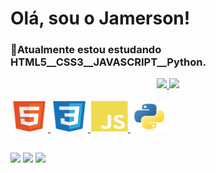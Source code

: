 
 # Olá, sou o Jamerson!

### 🌱Atualmente estou estudando HTML5__CSS3__JAVASCRIPT__Python.

<div align="center">
  <a href="https://github.com/JAMERSONN">
  <img height="140px" src="https://github-readme-stats.vercel.app/api?username=JAMERSONN&show_icons=true&theme=tokyonight&include_all_commits=true&count_private=true"/>
  <img height="140px" src="https://github-readme-stats.vercel.app/api/top-langs/?username=JAMERSONN&layout=compact&langs_count=7&theme=tokyonight"/>   
</div>
 <div style="d-flex justify-content-around""><br>
  <img d-flex justify-content-around"" alt="jamerson-HTML" height="50" width="60" src="https://raw.githubusercontent.com/devicons/devicon/master/icons/html5/html5-original.svg">
  <img d-flex justify-content-around"" alt="jamerson-CSS" height="50" width="60" src="https://raw.githubusercontent.com/devicons/devicon/master/icons/css3/css3-original.svg">
  <img d-flex justify-content-around"" alt="jamerson-Js" height="50" width="60" src="https://raw.githubusercontent.com/devicons/devicon/master/icons/javascript/javascript-plain.svg">
 <img d-flex justify-content-around"" alt="jamerson-Python" height="50" width="60" src="https://raw.githubusercontent.com/devicons/devicon/master/icons/python/python-original.svg">         
</div>

##

<div>
   <a href="https://instagram.com/jamersonnsantoss" target="_blank"><img src="https://img.shields.io/badge/-Instagram-%23E4405F?style=for-the-badge&logo=instagram&logoColor=white" target="_blank"></a>
  <a href = "mailto:jamersonfm18@gmail.com"><img src="https://img.shields.io/badge/-Gmail-%23333?style=for-the-badge&logo=gmail&logoColor=white" target="_blank"></a>
 <a href = "https://t.me/Jamersonsantos55"><img src="https://img.shields.io/badge/Telegram-2CA5E0?style=for-the-badge&logo=telegram&logoColor=white"></a>
  </div>
